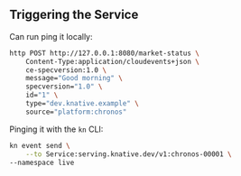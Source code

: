 

## Triggering the Service

Can run ping it locally:
```sh
http POST http://127.0.0.1:8080/market-status \
    Content-Type:application/cloudevents+json \
    ce-specversion:1.0 \
    message="Good morning" \
    specversion="1.0" \
    id="1" \
    type="dev.knative.example" \
    source="platform:chronos"
```

Pinging it with the `kn` CLI:

```sh
kn event send \
    --to Service:serving.knative.dev/v1:chronos-00001 \
--namespace live
```